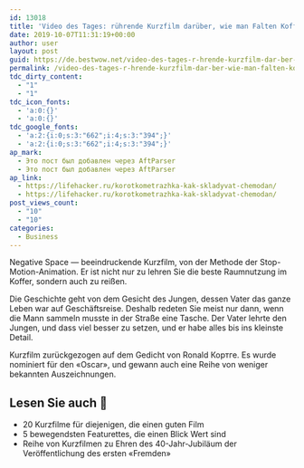```yaml
---
id: 13018
title: 'Video des Tages: rührende Kurzfilm darüber, wie man Falten Koffer'
date: 2019-10-07T11:31:19+00:00
author: user
layout: post
guid: https://de.bestwow.net/video-des-tages-r-hrende-kurzfilm-dar-ber-wie-man-falten-koffer/
permalink: /video-des-tages-r-hrende-kurzfilm-dar-ber-wie-man-falten-koffer/
tdc_dirty_content:
  - "1"
  - "1"
tdc_icon_fonts:
  - 'a:0:{}'
  - 'a:0:{}'
tdc_google_fonts:
  - 'a:2:{i:0;s:3:"662";i:4;s:3:"394";}'
  - 'a:2:{i:0;s:3:"662";i:4;s:3:"394";}'
ap_mark:
  - Это пост был добавлен через AftParser
  - Это пост был добавлен через AftParser
ap_link:
  - https://lifehacker.ru/korotkometrazhka-kak-skladyvat-chemodan/
  - https://lifehacker.ru/korotkometrazhka-kak-skladyvat-chemodan/
post_views_count:
  - "10"
  - "10"
categories:
  - Business
---
```

Negative Space — beeindruckende Kurzfilm, von der Methode der Stop-Motion-Animation. Er ist nicht nur zu lehren Sie die beste Raumnutzung im Koffer, sondern auch zu reißen.

Die Geschichte geht von dem Gesicht des Jungen, dessen Vater das ganze Leben war auf Geschäftsreise. Deshalb redeten Sie meist nur dann, wenn die Mann sammeln musste in der Straße eine Tasche. Der Vater lehrte den Jungen, und dass viel besser zu setzen, und er habe alles bis ins kleinste Detail.</p> 

Kurzfilm zurückgezogen auf dem Gedicht von Ronald Кортге. Es wurde nominiert für den «Oscar», und gewann auch eine Reihe von weniger bekannten Auszeichnungen.

<div>
  <h2 class="read-also__title">
    <span>Lesen Sie auch</span> <span>🧐 </span>
  </h2>
  
  <ul class="read-also__list">
    <li>
      20 Kurzfilme für diejenigen, die einen guten Film
    </li>
    <li>
      5 bewegendsten Featurettes, die einen Blick Wert sind
    </li>
    <li>
      Reihe von Kurzfilmen zu Ehren des 40-Jahr-Jubiläum der Veröffentlichung des ersten «Fremden»
    </li>
  </ul>
</div>